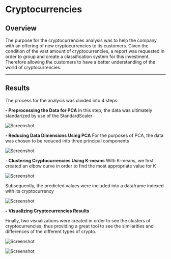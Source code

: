 # Cryptocurrencies
## Overview

The purpose for the cryptocurrencies analysis was to help the company with an offering of new cryptocurrencies to its customers. Given the condition of the vast amount of cryptocurrencies, a report was requested in order to group and create a classification system for this investment. Therefore allowing the customers to have a better understanding of the world of cryptocurrencies.

----
## Results

The process for the analysis was divided into 4 steps:

**- Preprocessing the Data for PCA**
In this step, the data was ultimately standarized by use of the StandardScaler

![Screenshot](standard_scaler)

**- Reducing Data Dimensions Using PCA**
For the purposes of PCA, the data was chosen to be reduced into three principal components

![Screenshot](principal_components)


**- Clustering Cryptocurrencies Using K-means**
With K-means, we first created an elbow curve in order to find the most appropriate value for K

![Screenshot](K_means_model)

Subsequently, the predicted values were included into a dataframe indexed with its cryptocurrency

![Screenshot](K_means_column)

**- Visualizing Cryptocurrencies Results**

Finally, two visualizations were created in order to see the clusters of cryptocurrencies, thus providing a great tool to see the similarities and differences of the different types of crypto.

![Screenshot](2d_plot)

![Screenshot](3d_plot)